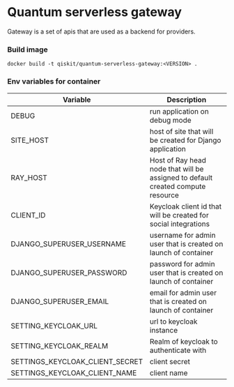 Quantum serverless gateway
==========================

Gateway is a set of apis that are used as a backend for providers.

### Build image

```shell
docker build -t qiskit/quantum-serverless-gateway:<VERSION> .
```

### Env variables for container

| Variable                        | Description                                                                     |
|---------------------------------|---------------------------------------------------------------------------------|
| DEBUG                           | run application on debug mode                                                   |
| SITE_HOST                       | host of site that will be created for Django application                        |
| RAY_HOST                        | Host of Ray head node that will be assigned to default created compute resource |
| CLIENT_ID                       | Keycloak client id that will be created for social integrations                 |
| DJANGO_SUPERUSER_USERNAME       | username for admin user that is created on launch of container                  |
| DJANGO_SUPERUSER_PASSWORD       | password for admin user that is created on launch of container                  |
| DJANGO_SUPERUSER_EMAIL          | email for admin user that is created on launch of container                     |
| SETTING_KEYCLOAK_URL            | url to keycloak instance                                                        |
| SETTING_KEYCLOAK_REALM          | Realm of keycloak to authenticate with                                          |
| SETTINGS_KEYCLOAK_CLIENT_SECRET | client secret                                                                   | 
| SETTINGS_KEYCLOAK_CLIENT_NAME   | client name                                                                     |
